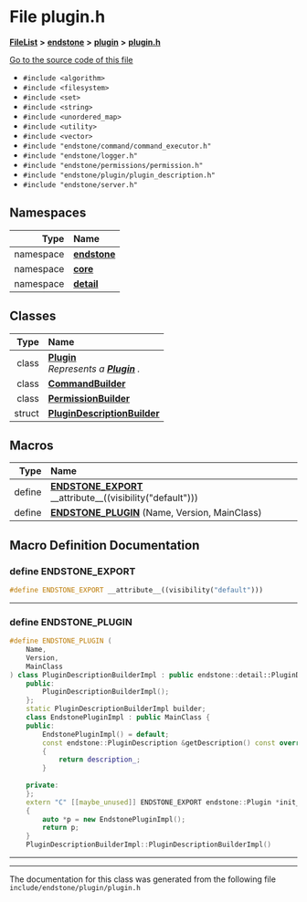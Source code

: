 

# File plugin.h



[**FileList**](files.md) **>** [**endstone**](dir_6cf277b678674f97c7a2b6b3b2447b33.md) **>** [**plugin**](dir_53ee43673b2467e53c4cb8c30a2e7d89.md) **>** [**plugin.h**](plugin_8h.md)

[Go to the source code of this file](plugin_8h_source.md)



* `#include <algorithm>`
* `#include <filesystem>`
* `#include <set>`
* `#include <string>`
* `#include <unordered_map>`
* `#include <utility>`
* `#include <vector>`
* `#include "endstone/command/command_executor.h"`
* `#include "endstone/logger.h"`
* `#include "endstone/permissions/permission.h"`
* `#include "endstone/plugin/plugin_description.h"`
* `#include "endstone/server.h"`













## Namespaces

| Type | Name |
| ---: | :--- |
| namespace | [**endstone**](namespaceendstone.md) <br> |
| namespace | [**core**](namespaceendstone_1_1core.md) <br> |
| namespace | [**detail**](namespaceendstone_1_1detail.md) <br> |


## Classes

| Type | Name |
| ---: | :--- |
| class | [**Plugin**](classendstone_1_1Plugin.md) <br>_Represents a_ [_**Plugin**_](classendstone_1_1Plugin.md) _._ |
| class | [**CommandBuilder**](classendstone_1_1detail_1_1CommandBuilder.md) <br> |
| class | [**PermissionBuilder**](classendstone_1_1detail_1_1PermissionBuilder.md) <br> |
| struct | [**PluginDescriptionBuilder**](structendstone_1_1detail_1_1PluginDescriptionBuilder.md) <br> |

















































## Macros

| Type | Name |
| ---: | :--- |
| define  | [**ENDSTONE\_EXPORT**](plugin_8h.md#define-endstone_export)  \_\_attribute\_\_((visibility("default")))<br> |
| define  | [**ENDSTONE\_PLUGIN**](plugin_8h.md#define-endstone_plugin) (Name, Version, MainClass) <br> |

## Macro Definition Documentation





### define ENDSTONE\_EXPORT 

```C++
#define ENDSTONE_EXPORT __attribute__((visibility("default")))
```




<hr>



### define ENDSTONE\_PLUGIN 

```C++
#define ENDSTONE_PLUGIN (
    Name,
    Version,
    MainClass
) class PluginDescriptionBuilderImpl : public endstone::detail::PluginDescriptionBuilder { \
    public:                                                                                  \
        PluginDescriptionBuilderImpl();                                                      \
    };                                                                                       \
    static PluginDescriptionBuilderImpl builder;                                             \
    class EndstonePluginImpl : public MainClass {                                            \
    public:                                                                                  \
        EndstonePluginImpl() = default;                                                      \
        const endstone::PluginDescription &getDescription() const override                   \
        {                                                                                    \
            return description_;                                                             \
        }                                                                                    \
                                                                                             \
    private:                                                                                 \ endstone::PluginDescription description_ = builder.build(Name, Version);             \
    };                                                                                       \
    extern "C" [[maybe_unused]] ENDSTONE_EXPORT endstone::Plugin *init_endstone_plugin()     \
    {                                                                                        \
        auto *p = new EndstonePluginImpl();                                                  \
        return p;                                                                            \
    }                                                                                        \
    PluginDescriptionBuilderImpl::PluginDescriptionBuilderImpl()
```




<hr>

------------------------------
The documentation for this class was generated from the following file `include/endstone/plugin/plugin.h`

